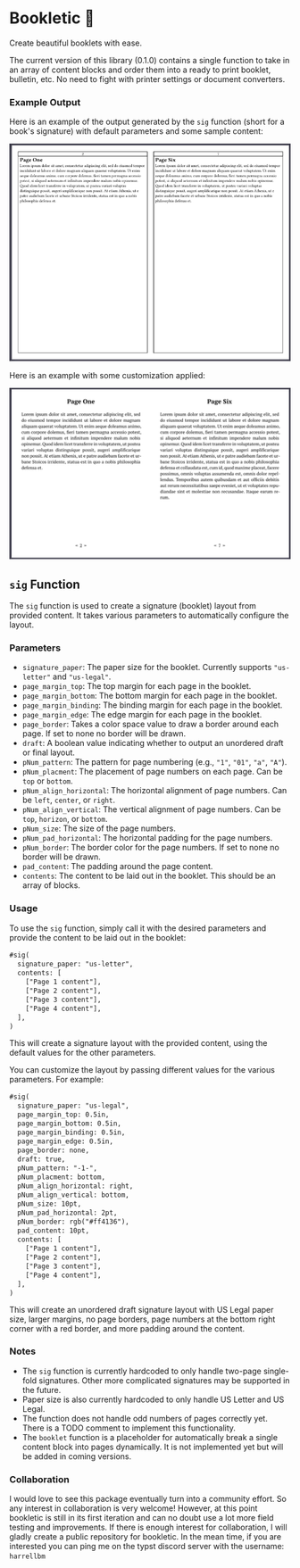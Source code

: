   # Bookletic :book:
Create beautiful booklets with ease.

The current version of this library (0.1.0) contains a single function to take in an array of content blocks and order them into a ready to print booklet, bulletin, etc. No need to fight with printer settings or document converters. 

### Example Output

Here is an example of the output generated by the `sig` function (short for a book's signature) with default parameters and some sample content:

![Example1](example/basic.png)

Here is an example with some customization applied:

![Example2](example/fancy.png)

## `sig` Function

The `sig` function is used to create a signature (booklet) layout from provided content. It takes various parameters to automatically configure the layout. 

### Parameters

- `signature_paper`: The paper size for the booklet. Currently supports `"us-letter"` and `"us-legal"`.
- `page_margin_top`: The top margin for each page in the booklet.
- `page_margin_bottom`: The bottom margin for each page in the booklet.
- `page_margin_binding`: The binding margin for each page in the booklet.
- `page_margin_edge`: The edge margin for each page in the booklet.
- `page_border`: Takes a color space value to draw a border around each page. If set to none no border will be drawn.
- `draft`: A boolean value indicating whether to output an unordered draft or final layout.
- `pNum_pattern`: The pattern for page numbering (e.g., `"1"`, `"01"`, `"a"`, `"A"`).
- `pNum_placment`: The placement of page numbers on each page. Can be `top` or `bottom`.
- `pNum_align_horizontal`: The horizontal alignment of page numbers. Can be `left`, `center`, or `right`.
- `pNum_align_vertical`: The vertical alignment of page numbers. Can be `top`, `horizon`, or `bottom`.
- `pNum_size`: The size of the page numbers.
- `pNum_pad_horizontal`: The horizontal padding for the page numbers.
- `pNum_border`: The border color for the page numbers. If set to none no border will be drawn.
- `pad_content`: The padding around the page content.
- `contents`: The content to be laid out in the booklet. This should be an array of blocks.

### Usage

To use the `sig` function, simply call it with the desired parameters and provide the content to be laid out in the booklet:

```typst
#sig(
  signature_paper: "us-letter",
  contents: [
    ["Page 1 content"],
    ["Page 2 content"],
    ["Page 3 content"],
    ["Page 4 content"],
  ],
)
```

This will create a signature layout with the provided content, using the default values for the other parameters.

You can customize the layout by passing different values for the various parameters. For example:

```typst
#sig(
  signature_paper: "us-legal",
  page_margin_top: 0.5in,
  page_margin_bottom: 0.5in,
  page_margin_binding: 0.5in,
  page_margin_edge: 0.5in,
  page_border: none,
  draft: true,
  pNum_pattern: "-1-",
  pNum_placment: bottom,
  pNum_align_horizontal: right,
  pNum_align_vertical: bottom,
  pNum_size: 10pt,
  pNum_pad_horizontal: 2pt,
  pNum_border: rgb("#ff4136"),
  pad_content: 10pt,
  contents: [
    ["Page 1 content"],
    ["Page 2 content"],
    ["Page 3 content"],
    ["Page 4 content"],
  ],
)
```

This will create an unordered draft signature layout with US Legal paper size, larger margins, no page borders, page numbers at the bottom right corner with a red border, and more padding around the content.

### Notes

- The `sig` function is currently hardcoded to only handle two-page single-fold signatures. Other more complicated signatures may be supported in the future.
- Paper size is also currently hardcoded to only handle US Letter and US Legal.
- The function does not handle odd numbers of pages correctly yet. There is a TODO comment to implement this functionality.
- The `booklet` function is a placeholder for automatically break a single content block into pages dynamically. It is not implemented yet but will be added in coming versions.

### Collaboration
I would love to see this package eventually turn into a community effort. So any interest in collaboration is very welcome! However, at this point bookletic is still in its first iteration and can no doubt use a lot more field testing and improvements. If there is enough interest for collaboration, I will gladly create a public repository for bookletic. In the mean time, if you are interested you can ping me on the typst discord server with the username: `harrellbm`
